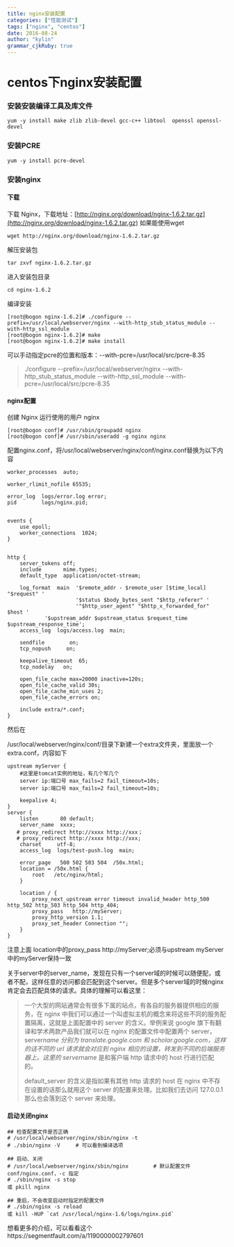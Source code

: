 ```yaml
---
title: nginx安装配置
categories: ["性能测试"]
tags: ["nginx", "centos"]
date: 2016-08-24
author: "kylin"
grammar_cjkRuby: true
---
```


# centos下nginx安装配置

### 安装安装编译工具及库文件

```
yum -y install make zlib zlib-devel gcc-c++ libtool  openssl openssl-devel
```

<!--more-->

### 安装PCRE

```
yum -y install pcre-devel
```

### 安装nginx

#### 下载

下载 Nginx，下载地址：[http://nginx.org/download/nginx-1.6.2.tar.gz](http://nginx.org/download/nginx-1.6.2.tar.gz) 如果能使用wget

```
wget http://nginx.org/download/nginx-1.6.2.tar.gz
```

解压安装包

```
tar zxvf nginx-1.6.2.tar.gz
```

进入安装包目录

```
cd nginx-1.6.2
```

编译安装

```
[root@bogon nginx-1.6.2]# ./configure --prefix=/usr/local/webserver/nginx --with-http_stub_status_module --with-http_ssl_module 
[root@bogon nginx-1.6.2]# make
[root@bogon nginx-1.6.2]# make install
```

可以手动指定pcre的位置和版本：--with-pcre=/usr/local/src/pcre-8.35

> ./configure --prefix=/usr/local/webserver/nginx --with-http_stub_status_module --with-http_ssl_module  --with-pcre=/usr/local/src/pcre-8.35

#### nginx配置

创建 Nginx 运行使用的用户 nginx

```
[root@bogon conf]# /usr/sbin/groupadd nginx 
[root@bogon conf]# /usr/sbin/useradd -g nginx nginx
```

配置nginx.conf，将/usr/local/webserver/nginx/conf/nginx.conf替换为以下内容

```
worker_processes  auto;

worker_rlimit_nofile 65535;

error_log  logs/error.log error;
pid        logs/nginx.pid;


events {
    use epoll;
    worker_connections  1024;
}


http {
    server_tokens off;
    include       mime.types;
    default_type  application/octet-stream;

    log_format  main  '$remote_addr - $remote_user [$time_local] "$request" '
                      '$status $body_bytes_sent "$http_referer" '
                      '"$http_user_agent" "$http_x_forwarded_for" $host '
			'$upstream_addr $upstream_status $request_time $upstream_response_time';
    access_log  logs/access.log  main;

    sendfile        on;
    tcp_nopush     on;

    keepalive_timeout  65;
    tcp_nodelay   on;
 
    open_file_cache max=20000 inactive=120s;
    open_file_cache_valid 30s;
    open_file_cache_min_uses 2;
    open_file_cache_errors on;

    include extra/*.conf;
}
```

然后在

/usr/local/webserver/nginx/conf/目录下新建一个extra文件夹，里面放一个extra.conf，内容如下

```
upstream myServer {
	#这里是tomcat实例的地址，有几个写几个
    server ip:端口号 max_fails=2 fail_timeout=10s;
    server ip:端口号 max_fails=2 fail_timeout=10s;

    keepalive 4;
}
server {
    listen       80 default;
    server_name  xxxx;
   # proxy_redirect http://xxxx http://xxx；
   # proxy_redirect http://xxxx http://xxx;
    charset 	utf-8;
    access_log  logs/test-push.log  main;

    error_page   500 502 503 504  /50x.html;
    location = /50x.html {
        root   /etc/nginx/html;
    }

    location / {
        proxy_next_upstream error timeout invalid_header http_500 http_502 http_503 http_504 http_404;
        proxy_pass   http://myServer;
        proxy_http_version 1.1;
        proxy_set_header Connection "";
    }
}
```

注意上面 location中的proxy_pass   http://myServer;必须与upstream myServer中的myServer保持一致

关于server中的server_name，发现在只有一个server域的时候可以随便配，或者不配，这样任意的访问都会匹配到这个server。但是多个server域的时候nginx肯定会去匹配具体的请求。具体的理解可以看这里：

> 一个大型的网站通常会有很多下属的站点，有各自的服务器提供相应的服务，在 nginx 中我们可以通过一个叫虚拟主机的概念来将这些不同的服务配置隔离，这就是上面配置中的 server 的含义。举例来说 google 旗下有翻译和学术两款产品我们就可以在 nginx 的配置文件中配置两个 server，server*name 分别为 translate.google.com 和 scholar.google.com，这样的话不同的 url 请求就会对应到 nginx 相应的设置，转发到不同的后端服务器上。这里的 server*name 是和客户端 http 请求中的 host 行进行匹配的。 
>
> default_server 的含义是指如果有其他 http 请求的 host 在 nginx 中不存在设置的话那么就用这个 server 的配置来处理。比如我们去访问 127.0.0.1 那么也会落到这个 server 来处理。 

#### 启动关闭nginx

```
## 检查配置文件是否正确
# /usr/local/webserver/nginx/sbin/nginx -t 
# ./sbin/nginx -V     # 可以看到编译选项

## 启动、关闭
# /usr/local/webserver/nginx/sbin/nginx        # 默认配置文件 conf/nginx.conf，-c 指定
# ./sbin/nginx -s stop
或 pkill nginx

## 重启，不会改变启动时指定的配置文件
# ./sbin/nginx -s reload
或 kill -HUP `cat /usr/local/nginx-1.6/logs/nginx.pid`
```

想看更多的介绍，可以看看这个https://segmentfault.com/a/1190000002797601

